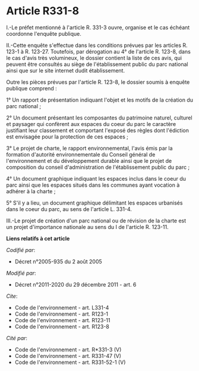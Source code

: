 # Article R331-8

I.-Le préfet mentionné à l'article R. 331-3 ouvre, organise et le cas échéant coordonne l'enquête publique. 

II.-Cette enquête s'effectue dans les conditions prévues par les articles R. 123-1 à R. 123-27. Toutefois, par dérogation au
4° de l'article R. 123-8, dans le cas d'avis très volumineux, le dossier contient la liste de ces avis, qui peuvent être
consultés au siège de l'établissement public du parc national ainsi que sur le site internet dudit établissement. 

Outre les pièces prévues par l'article R. 123-8, le dossier soumis à enquête publique comprend : 

1° Un rapport de présentation indiquant l'objet et les motifs de la création du parc national ; 

2° Un document présentant les composantes du patrimoine naturel, culturel et paysager qui confèrent aux espaces du coeur du
parc le caractère justifiant leur classement et comportant l'exposé des règles dont l'édiction est envisagée pour la
protection de ces espaces ; 

3° Le projet de charte, le rapport environnemental, l'avis émis par la formation d'autorité environnementale du Conseil
général de l'environnement et du développement durable ainsi que le projet de composition du conseil d'administration de
l'établissement public du parc ; 

4° Un document graphique indiquant les espaces inclus dans le coeur du parc ainsi que les espaces situés dans les communes
ayant vocation à adhérer à la charte ; 

5° S'il y a lieu, un document graphique délimitant les espaces urbanisés dans le coeur du parc, au sens de l'article L.
331-4. 

III.-Le projet de création d'un parc national ou de révision de la charte est un projet d'importance nationale au sens du I
de l'article R. 123-11.

**Liens relatifs à cet article**

_Codifié par_:

  - Décret n°2005-935 du 2 août 2005

_Modifié par_:

  - Décret n°2011-2020 du 29 décembre 2011 - art. 6

_Cite_:

  - Code de l'environnement - art. L331-4
  - Code de l'environnement - art. R123-1
  - Code de l'environnement - art. R123-11
  - Code de l'environnement - art. R123-8

_Cité par_:

  - Code de l'environnement - art. R*331-3 (V)
  - Code de l'environnement - art. R331-47 (V)
  - Code de l'environnement - art. R331-52-1 (V)
